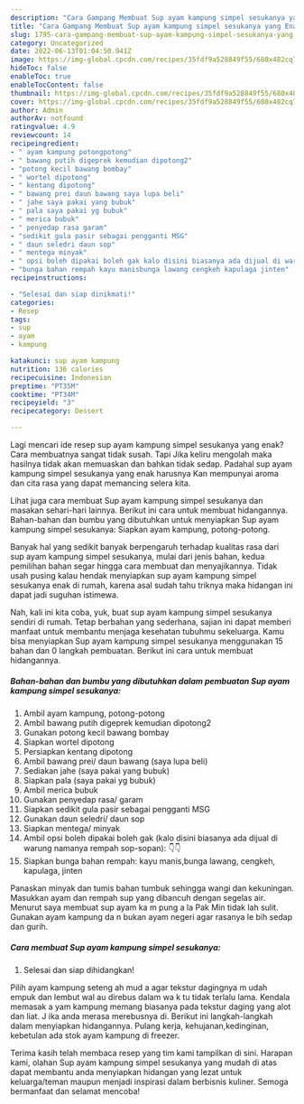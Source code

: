 ```yaml
---
description: "Cara Gampang Membuat Sup ayam kampung simpel sesukanya yang Enak Banget, Buat Buka Puasa Bisa Manjain Lidah"
title: "Cara Gampang Membuat Sup ayam kampung simpel sesukanya yang Enak Banget, Buat Buka Puasa Bisa Manjain Lidah"
slug: 1795-cara-gampang-membuat-sup-ayam-kampung-simpel-sesukanya-yang-enak-banget-buat-buka-puasa-bisa-manjain-lidah
category: Uncategorized
date: 2022-06-13T01:04:50.941Z
image: https://img-global.cpcdn.com/recipes/35fdf9a528849f55/680x482cq70/sup-ayam-kampung-simpel-sesukanya-foto-resep-utama.jpg
hideToc: false
enableToc: true
enableTocContent: false
thumbnail: https://img-global.cpcdn.com/recipes/35fdf9a528849f55/680x482cq70/sup-ayam-kampung-simpel-sesukanya-foto-resep-utama.jpg
cover: https://img-global.cpcdn.com/recipes/35fdf9a528849f55/680x482cq70/sup-ayam-kampung-simpel-sesukanya-foto-resep-utama.jpg
author: Admin
authorAv: notfound
ratingvalue: 4.9
reviewcount: 14
recipeingredient:
- " ayam kampung potongpotong"
- " bawang putih digeprek kemudian dipotong2"
- "potong kecil bawang bombay"
- " wortel dipotong"
- " kentang dipotong"
- " bawang prei daun bawang saya lupa beli"
- " jahe saya pakai yang bubuk"
- " pala saya pakai yg bubuk"
- " merica bubuk"
- " penyedap rasa garam"
- "sedikit gula pasir sebagai pengganti MSG"
- " daun seledri daun sop"
- " mentega minyak"
- " opsi boleh dipakai boleh gak kalo disini biasanya ada dijual di warung namanya rempah sopsopan "
- "bunga bahan rempah kayu manisbunga lawang cengkeh kapulaga jinten"
recipeinstructions:

- "Selesai dan siap dinikmati!"
categories:
- Resep
tags:
- sup
- ayam
- kampung

katakunci: sup ayam kampung 
nutrition: 136 calories
recipecuisine: Indonesian
preptime: "PT35M"
cooktime: "PT34M"
recipeyield: "3"
recipecategory: Dessert

---
```



Lagi mencari ide resep sup ayam kampung simpel sesukanya yang enak? Cara membuatnya sangat tidak susah. Tapi Jika keliru mengolah maka hasilnya tidak akan memuaskan dan bahkan tidak sedap. Padahal sup ayam kampung simpel sesukanya yang enak harusnya Kan mempunyai aroma dan cita rasa yang dapat memancing selera kita.


Lihat juga cara membuat Sup ayam kampung simpel sesukanya dan masakan sehari-hari lainnya. Berikut ini cara untuk membuat hidangannya. Bahan-bahan dan bumbu yang dibutuhkan untuk menyiapkan Sup ayam kampung simpel sesukanya: Siapkan ayam kampung, potong-potong.

Banyak hal yang sedikit banyak berpengaruh terhadap kualitas rasa dari sup ayam kampung simpel sesukanya, mulai dari jenis bahan, kedua pemilihan bahan segar hingga cara membuat dan menyajikannya. Tidak usah pusing kalau hendak menyiapkan sup ayam kampung simpel sesukanya enak di rumah, karena asal sudah tahu triknya maka hidangan ini dapat jadi suguhan istimewa.


Nah, kali ini kita coba, yuk, buat sup ayam kampung simpel sesukanya sendiri di rumah. Tetap berbahan yang sederhana, sajian ini dapat memberi manfaat untuk membantu menjaga kesehatan tubuhmu sekeluarga. Kamu bisa menyiapkan Sup ayam kampung simpel sesukanya menggunakan 15 bahan dan 0 langkah pembuatan. Berikut ini cara untuk membuat hidangannya.

<!--inarticleads1-->

##### Bahan-bahan dan bumbu yang dibutuhkan dalam pembuatan Sup ayam kampung simpel sesukanya:

1. Ambil  ayam kampung, potong-potong
1. Ambil  bawang putih digeprek kemudian dipotong2
1. Gunakan potong kecil bawang bombay
1. Siapkan  wortel dipotong
1. Persiapkan  kentang dipotong
1. Ambil  bawang prei/ daun bawang (saya lupa beli)
1. Sediakan  jahe (saya pakai yang bubuk)
1. Siapkan  pala (saya pakai yg bubuk)
1. Ambil  merica bubuk
1. Gunakan  penyedap rasa/ garam
1. Siapkan sedikit gula pasir sebagai pengganti MSG
1. Gunakan  daun seledri/ daun sop
1. Siapkan  mentega/ minyak
1. Ambil  opsi boleh dipakai boleh gak (kalo disini biasanya ada dijual di warung namanya rempah sop-sopan): 👇👇
1. Siapkan bunga bahan rempah: kayu manis,bunga lawang, cengkeh, kapulaga, jinten


Panaskan minyak dan tumis bahan tumbuk sehingga wangi dan kekuningan. Masukkan ayam dan rempah sup yang dibancuh dengan segelas air. Menurut saya membuat sup ayam ka m pung a la Pak Min tidak lah sulit. Gunakan ayam kampung da n bukan ayam negeri agar rasanya le bih sedap dan gurih. 

<!--inarticleads2-->

##### Cara membuat Sup ayam kampung simpel sesukanya:


1. Selesai dan siap dihidangkan!

Pilih ayam kampung seteng ah mud a agar tekstur dagingnya m udah empuk dan lembut wal au direbus dalam wa k tu tidak terlalu lama. Kendala memasak a yam kampung memang biasanya pada tekstur daging yang alot dan liat. J ika anda merasa merebusnya di. Berikut ini langkah-langkah dalam menyiapkan hidangannya. Pulang kerja, kehujanan,kedinginan, kebetulan ada stok ayam kampung di freezer. 

Terima kasih telah membaca resep yang tim kami tampilkan di sini. Harapan kami, olahan Sup ayam kampung simpel sesukanya yang mudah di atas dapat membantu anda menyiapkan hidangan yang lezat untuk keluarga/teman maupun menjadi inspirasi dalam berbisnis kuliner. Semoga bermanfaat dan selamat mencoba!
